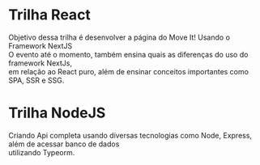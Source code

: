 <h1>Trilha React</h1>
Objetivo dessa trilha é desenvolver a página do Move It! Usando o Framework NextJS
<br> O evento até o momento, também ensina quais as diferenças do uso do framework NextJs, 
<br> em relação ao React puro, além de ensinar conceitos importantes como SPA, SSR e SSG.
<h1>Trilha NodeJS</h1>
Criando Api completa usando diversas tecnologias como Node, Express, além de acessar banco de dados
<br> utilizando Typeorm. 